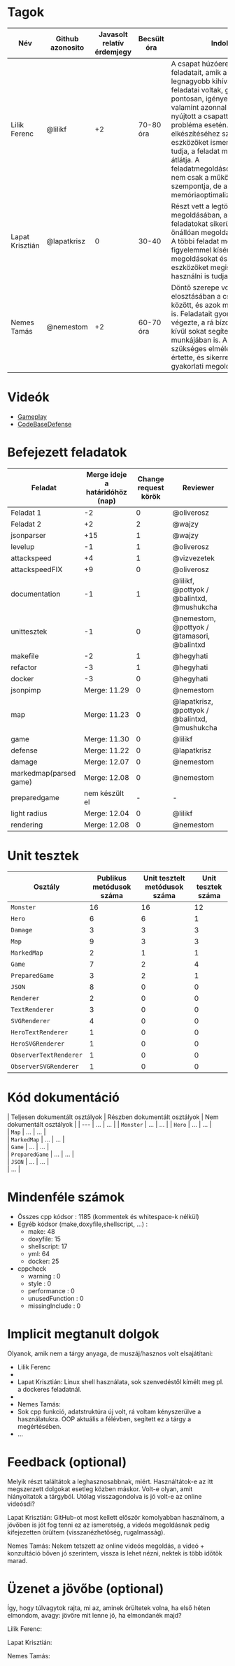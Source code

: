 # Tagok

| Név | Github azonosito  | Javasolt relatív érdemjegy | Becsült óra | Indoklás  | 
| --- | ---- | --- | ------------------ | --------- |
| Lilik Ferenc | @lilikf | +2 | 70-80 óra | A csapat húzóereje volt, feladatait, amik a projekt legnagyobb kihívást jelentő feladatai voltak, gyorsan, pontosan, igényesen végezte, valamint azonnal segítséget nyújtott a csapattársaknak probléma esetén. A projekt elkészítéséhez szükséges eszközöket ismeri, alkalmazni tudja, a feladat megoldásokat átlátja. A feladatmegoldásoknál/kódírásnál nem csak a működés volt a szempontja, de az esztétika és a memóriaoptimalizálás is. |
| Lapat Krisztián | @lapatkrisz | 0 | 30-40 | Részt vett a legtöbb feladat megoldásában, a rá bízott feladatokat sikerült többnyire önállóan megoldania határidőre. A többi feladat megoldását is figyelemmel kísérte, a megoldásokat és az alkalmazott eszközöket megismerte és használni is tudja. |
| Nemes Tamás | @nemestom | +2 | 60-70 óra | Döntő szerepe volt a feladatok elosztásában a csapattársak között, és azok megoldásában is. Feladatait gyorsan, precízen végezte, a rá bízott feladatokon kívül sokat segített a többiek munkájában is. A feladatokhoz szükséges elméletet mindig értette, és sikerrel alkalmazta a gyakorlati megoldásoknál. |


# Videók

 - [Gameplay](/videos/gameplay.mp4)
 - [CodeBaseDefense](/videos/codebasedefense.mp4)

# Befejezett feladatok

| Feladat | Merge ideje a határidóhöz (nap) | Change request körök | Reviewer | 
| ------- | ------------------------------- | -------------------- | -------- |
| Feladat 1 | -2 | 0 | @oliverosz | 
| Feladat 2 | +2 | 2 | @wajzy |
| jsonparser | +15 | 1 | @wajzy |
| levelup | -1 | 1 | @oliverosz |
| attackspeed | +4 | 1 | @vizvezetek |
| attackspeedFIX | +9 | 0 | @oliverosz |
| documentation | -1 | 1 | @lilikf, @pottyok / @balintxd, @mushukcha |
| unittesztek | -1 | 0 | @nemestom, @pottyok / @tamasori, @balintxd |
| makefile | -2 | 1 | @hegyhati |
| refactor | -3 | 1 | @hegyhati |
| docker | -3 | 0 | @hegyhati |
| jsonpimp | Merge: 11.29 | 0 | @nemestom
| map | Merge: 11.23 | 0 | @lapatkrisz, @pottyok / @balintxd, @mushukcha |
| game | Merge: 11.30 | 0 | @lilikf |
| defense | Merge: 11.22 | 0 | @lapatkrisz |
| damage | Merge: 12.07 | 0 | @nemestom  |
| markedmap(parsed game) | Merge: 12.08 | 0 | @nemestom |
| preparedgame | nem készült el | - | -
| light radius | Merge: 12.04 | 0 | @lilikf |
| rendering | Merge: 12.08 | 0 | @nemestom |

# Unit tesztek

| Osztály | Publikus metódusok száma | Unit tesztelt metódusok száma | Unit tesztek száma |
| --- | --- | --- | --- |
| `Monster` | 16 | 16 | 12 | 
| `Hero` | 6 | 6 | 1 |
| `Damage` | 3 | 3 | 3 |
| `Map` | 9 | 3 | 3 |
| `MarkedMap` | 2 | 1 | 1 |
| `Game` | 7 | 2 | 4 |
| `PreparedGame` | 3 | 2 | 1 |  
| `JSON` | 8 | 0 | 0 |
| `Renderer` | 2 | 0 | 0 |
| `TextRenderer` | 3 | 0 | 0 |
| `SVGRenderer` | 4 | 0 | 0 |
| `HeroTextRenderer` | 1 | 0| 0 |
| `HeroSVGRenderer` | 1 | 0 | 0 |
| `ObserverTextRenderer` | 1 | 0 | 0 |
| `ObserverSVGRenderer` | 1 | 0 | 0 |

# Kód dokumentáció

| Teljesen dokumentált osztályok | Részben dokumentált osztályok | Nem dokumentált osztályok |
| --- | ... | ... | 
| `Monster` | ... | ... | 
| `Hero` | ... | ... |  
| `Map` | ... | ... |  
| `MarkedMap` | ... | ... |  
| `Game` | ... | ... |  
| `PreparedGame` | ... | ... |  
| `JSON` | ... | ... |  
| ... |


# Mindenféle számok

 - Összes cpp kódsor : 1185 (kommentek és whitespace-k nélkül)
 - Egyéb kódsor (make,doxyfile,shellscript, ...) :
    - make: 48
    - doxyfile: 15
    - shellscript: 17
    - yml: 64
    - docker: 25
 - cppcheck
   - warning : 0
   - style : 0
   - performance : 0
   - unusedFunction : 0 
   - missingInclude : 0

# Implicit megtanult dolgok
Olyanok, amik nem a tárgy anyaga, de muszáj/hasznos volt elsajátítani:
 - Lilik Ferenc
 - 
 - Lapat Krisztián: Linux shell használata, sok szenvedéstől kímélt meg pl. a dockeres feladatnál.
 - 
 - Nemes Tamás:
 - Sok cpp funkció, adatstruktúra új volt, rá voltam kényszerülve a használatukra. OOP aktuális a félévben, segített ez a tárgy a megértésében.
 - ...

# Feedback (optional)

Melyik részt találtátok a leghasznosabbnak, miért. Használtátok-e az itt megszerzett dolgokat esetleg közben máskor. Volt-e olyan, amit hiányoltatok a tárgyból. Utólag visszagondolva is jó volt-e az online videósdi?

Lapat Krisztián: GitHub-ot most kellett először komolyabban használnom, a jövőben is jót fog tenni ez az ismeretség, a videós megoldásnak pedig kifejezetten örültem (visszanézhetőség, rugalmasság).

Nemes Tamás: Nekem tetszett az online videós megoldás, a videó + konzultáció bőven jó szerintem, vissza is lehet nézni, nektek is több időtök marad.

# Üzenet a jövőbe (optional)

Így, hogy túlvagytok rajta, mi az, aminek örültetek volna, ha első héten elmondom, avagy: jövőre mit lenne jó, ha elmondanék majd?

Lilik Ferenc:

Lapat Krisztián:

Nemes Tamás:
